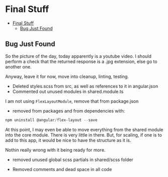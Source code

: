 # Final Stuff

- [Final Stuff](#final-stuff)
  - [Bug Just Found](#bug-just-found)

## Bug Just Found

So the picture of the day, today apparently is a youtube video.
I should perform a check that the returned response is a .jpg extension, else go to another one.  

Anyway, leave it for now, move into cleanup, linting, testing.

- Deleted styles.scss from src, as well as references to it in angular.json
- Commented out unused modules in shared.module.ts  

I am not using `FlexLayoutModule`, remove that from package.json

- removed from packages and from dependencies with:

```ps1
npm uninstall @angular/flex-layout --save
```

At this point, I may even be able to move everything from the shared module into the core module.
There is very little in there.
But, for scaling, if one is to add to this app, it would be nice to have the structure as it is.  

Nothin really wrong with it being ready for more.

- removed unused global scss partials in shared/scss folder

- Removed comments and dead space in all code
